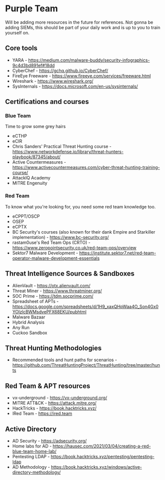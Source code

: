 # Purple Team
Will be adding more resources in the future for references. Not gonna be adding SIEMs, this should be part of your daily work and is up to you to train yourself on.

## Core tools
* YARA - https://medium.com/malware-buddy/security-infographics-9c4d3bd891ef#18dd
* CyberChef - https://gchq.github.io/CyberChef/
* FireEye Freeware - https://www.fireeye.com/services/freeware.html
* Wireshark - https://www.wireshark.org/
* SysInternals - https://docs.microsoft.com/en-us/sysinternals/

## Certifications and courses
### Blue Team
Time to grow some grey hairs
* eCTHP
* eCIR
* Chris Sanders' Practical Threat Hunting course - https://www.networkdefense.io/library/threat-hunters-playbook/87345/about/
* Active Countermeasures - https://www.activecountermeasures.com/cyber-threat-hunting-training-course/
* AttackIQ Academy
* MITRE Engenuity

### Red Team
To know what you're looking for, you need some red team knowledge too.
* eCPPT/OSCP
* OSEP
* eCPTX
* BC Security's courses (also known for their dank Empire and Starkiller implementation) - https://www.bc-security.org/
* rastam0use's Red Team Ops (CRTO) - https://www.zeropointsecurity.co.uk/red-team-ops/overview
* Sektor7 Malware Development - https://institute.sektor7.net/red-team-operator-malware-development-essentials

## Threat Intelligence Sources & Sandboxes
* AlienVault - https://otx.alienvault.com/
* Threat Miner - https://www.threatminer.org/
* SOC Prime - https://tdm.socprime.com/
* Spreadsheet of APTs - https://docs.google.com/spreadsheets/d/1H9_xaxQHpWaa4O_Son4Gx0YOIzlcBWMsdvePFX68EKU/pubhtml
* Malware Bazaar
* Hybrid Analysis
* Any Run
* Cuckoo Sandbox

## Threat Hunting Methodologies
* Recommended tools and hunt paths for scenarios - https://github.com/ThreatHuntingProject/ThreatHunting/tree/master/hunts

## Red Team & APT resources
* vx-underground - https://vx-underground.org/
* MITRE ATT&CK - https://attack.mitre.org/
* HackTricks - https://book.hacktricks.xyz/
* IRed Team - https://ired.team

## Active Directory
* AD Security - https://adsecurity.org/
* Home labs for AD - https://hausec.com/2021/03/04/creating-a-red-blue-team-home-lab/
* Pentesting LDAP - https://book.hacktricks.xyz/pentesting/pentesting-ldap
* AD Methodology - https://book.hacktricks.xyz/windows/active-directory-methodology/

